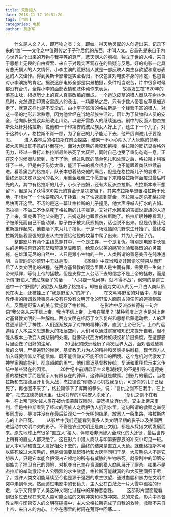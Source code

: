 ```yaml
---
title: 荒野猎人
date: 2018-11-17 10:51:20
tags: [电影]
categories: 电影
author: 费永军
---
```

&emsp;&emsp;什么是人文？人，即万物之灵；文，即纹。得天地灵犀的人创造出来、记录下来的“纹”——文化之中值得传之于子孙后代的东西，才叫人文。它首先是来自于内心世界进化出来的万物与我平等的尊严、悲天悯人的胸襟、独立于世的人格，来自于思想上无畏的自由探索，来自于对现实客观存在的质疑与反思。好的电影一定具有悲天悯人的人文情怀，小李主演的荒野猎人就是一部反映人类生存欲望和意志表达的人文佳作。得到奥斯卡影帝是实至名归，不仅包含对电影本身的肯定，也包含对小李演技的肯定。据说这部电影全部是实景拍摄，条件相当艰苦，片中很多时候都没有台词，全靠小李的面部表情和肢体动作来表达。
&emsp;&emsp;故事发生在1820年的落基山脉，根据历史上的真人真事改编的而成，一个运送皮草的猎人商队在树林休息时，突然遭到印第安雷族人的袭击。一场厮杀之后，只有少数人带着皮草乘船逃走了，就算这样也是不安全的。由小李子饰演的格拉斯是一个经验丰富的猎人，对这一带的地形非常熟悉，因为他曾经在当地部族生活过。因此为了货物和人员的安全，他向队长提议弃船改走山路，以避开雷族人的继续追击。剧中的反面人物杰拉斯处处针对格拉斯，说他和一个印第安的波尼族女人好上了，还生下一个儿子。对于这种小人，格拉斯不肖一顾，为了自己的儿子能活下去，他严厉训诫儿子要隐忍。
&emsp;&emsp;进入森林后的格拉斯在前面探路，结果一不小心闯入了大灰熊的领地，被大灰熊出其不意的扑倒在地。面对大灰熊的撕咬和拖拽，格拉斯的反抗显得格外无力，经过一番打斗格拉斯最终杀死了大灰熊，同时自己也受了重伤奄奄一息。正在这个时候商队赶到，救下了他，经过队医的简单包扎和处理之后，格拉斯才稍微好了一些。但是由于伤势太重，能活下来的机会很小了，也不能跟着商队继续前进。看着痛苦的格拉斯，队长本想着结束他的痛苦，但是在格拉斯儿子的哀求下，最终还是决定以公司的名义，用重金雇佣三个愿意留下来陪格拉斯体面度过最后时光的人，其中有格拉斯的儿子，小伙子吉姆，还有大反派杰拉斯。杰拉斯本来不想留下，但是为了获得300美元的赏金于是决定留下。其实杰拉斯早想置格拉斯于死地，不想为了一个快要死的人干耗着。为了快速拿到赏金，杰拉斯决定杀死格拉斯尽快离开这里。不巧的是这一幕让格拉斯的儿子撞见，他大声呼喊去打水的吉姆。杰拉德一不做二不休杀死了格拉斯的儿子霍克，又对打水回来的吉姆说雷族的人追了上来，霍克丢下他父亲跑了，吉姆这时也跟着杰拉斯跑了。格拉斯眼睁睁看着儿子被杀死而自己不能动弹，脖子由于被大灰熊抓伤，话也说不出来。但是仇恨让他重新振作起来，他要活下来为儿子报仇，于是一场残酷的荒野求生开始了。最终格拉斯凭借着坚强的意志从杰拉德给他挖的坟墓中爬了出来，并为儿子报了仇。
&emsp;&emsp;整部影片有两个主线贯穿其中，一个是生存，一个是复仇。特别是电影中长镜头的运用把荒野的苍茫和荒凉尽显眼前，给观众以美的感官体验和强烈的心灵震撼，在雄浑无尽的自然中，人只是渺小生物的一种，人类所谓的善恶美丑在纯净透明、白雪皑皑的荒野中无处遁形。
&emsp;&emsp;《圣经》中亚当和夏娃因偷吃禁果从而开启了人类文明化的进程。在西方基督教的观念里面人是生而有罪，需要用一生向上帝来赎罪，等待上帝的拯救。但是支撑主人公活下去的信念不是上帝的拯救，而是所谓“野蛮人”波尼族妻子的话——“人只要一息尚存，就不得不战”，讽刺的是逃亡途中一个“野蛮的”波尼族人拯救了格拉斯，却被自语为文明人的另一只白人商队吊死在树上，还被挂上了“我是野蛮人”的牌子。
&emsp;&emsp;在文明与野蛮的对话中，基督教传授的所谓救赎善恶并没有在没有文明开化的野蛮人面前占领任何的道德制高点，反而是野蛮人的美与爱拯救了格拉斯。
&emsp;&emsp;在影片中反派杰拉德有一句台词“我父亲从来不信上帝，我也不信上帝，上帝在哪里？”某种程度上这也是对上帝对基督教文明的一种解构。西方文明在经历了文艺复兴和思想启蒙运动后，人的理性逐渐替代了神性，人们逐渐放弃了对神的精神诉求，直到“上帝已死”。上帝的远遁给了人本主义思想极大的拓展空间，人们可以通过财富和知识来提升自我，但不能从根本上改变人类悲剧的处境。就像现代西方的种族歧视和阶层撕裂，在这部影片里面做了很好的注解。
&emsp;&emsp;20世纪的欧洲经历了两次世界大战，面对着残破凋敝的文明，尸横遍野的惨状，基督教无力为人的精神和灵魂提供慰籍，现代西方人陷入既要信仰又不能信仰、既不能信仰又不能不信仰的困境。这个危机时代激发了神学家彻底批判、彻底超越的勇气。他们重返基督教传统，复活和重释启示主义传统中某些潜在的因素。
&emsp;&emsp;20世纪中前期启示主义思潮找到的不是引导人道德完善的楼梯扶手而是警示人有限存在的钟声，这钟声就是救赎。到影片的最后，当格拉斯和杰拉德展开复仇大战，杰拉德说“你费尽心机找我复仇，可是你的儿子已经死了，再也回不来了”，格拉斯停下了挥舞的拳头，说：“复仇之剑不在我手，在上帝”，把杰拉德扔到水里，让河对岸的印第安人杀死了。
&emsp;&emsp;“复仇之剑不在我手，在上帝”是劝诫人类在被仇恨蒙蔽双眼时，要选择放弃仇念，交由上帝来审判，但是格拉斯看到了经过的阿族人之后把仇人扔到水里，这句所谓的救赎之举便形同虚设，导演并没有在最后给观众一个光明的结尾，放恶人一条生路，格拉斯内心的上帝已死。
&emsp;&emsp;从影片中我们还能看到很多人类文明早期的影子以及美国西进运动中文明冲突的影子。不管是农业文明还是商业文明，都是从採猎文明发展而来。原先地球上有很多“直立人”猿人，伴随着非洲智人全球化的大迁徙，最后世界上所有的直立人都灭绝了。这在影片中猎人商队与印第安部族的冲突中可见一斑。智人本可以和直立人友好相处下去的，最终的结果是直立人灭绝。就像格拉斯本可以装死躲过大灰熊的，但是偏偏要拿起猎枪和大灰熊同归于尽。大灰熊杀人不是它想杀人，只是它本能会把侵占它领地的所有有威胁的生物杀死。就像剧中的印第安部族为了捍卫自己的领地，对抢夺自己生存资源的猎人商队展开了厮杀。如果不是杰拉斯的举动激起主人公强烈的求生欲望，格拉斯可能就真的和大灰熊同归于尽了。或许人类文明能延续至今也是源于强烈的求生欲望，通过血腥和暴力在文明冲突中走到今天。然而透过电影中的长镜头，主人公在白茫茫一片大雪中孤独的行走，似乎又预示了人类这种文明化过程中的某种悲剧性。
&emsp;&emsp;这部影片里面能看到很多过去现在未来人类可能面临的文明冲突和种族冲突。总的来说，影片中基督教文明与印第安人的文明在碰撞中，主人公格拉斯完成了自我的救赎，救赎不来自上帝，来自人的内心。上帝在哪里的拷问在荒野中回荡……
